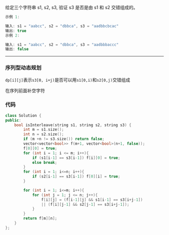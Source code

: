 给定三个字符串 s1, s2, s3, 验证 s3 是否是由 s1 和 s2 交错组成的。

```cpp
示例 1:

输入: s1 = "aabcc", s2 = "dbbca", s3 = "aadbbcbcac"
输出: true
示例 2:

输入: s1 = "aabcc", s2 = "dbbca", s3 = "aadbbbaccc"
输出: false
```

---

### 序列型动态规划

`dp[i][j]`表示`s3[0, i+j)`是否可以用`s1[0,i)`和`s2[0,j)`交错组成

在序列前面补空字符

### 代码

```cpp
class Solution {
public:
    bool isInterleave(string s1, string s2, string s3) {
        int m = s1.size();
        int n = s2.size();
        if (m +n != s3.size()) return false;
        vector<vector<bool>> f(m+1, vector<bool>(n+1, false));
        f[0][0] = true;
        for (int i = 1; i <= m; i++){
            if (s1[i-1] == s3[i-1]) f[i][0] = true;
            else break;
        }
        for (int i = 1; i<=n; i++){
            if (s2[i-1] == s3[i-1]) f[0][i] = true;
        }

        for (int i = 1; i<=m; i++){
            for (int j = 1; j <= n; j++){
                f[i][j] = (f[i-1][j] && s1[i-1] == s3[i+j-1])
                || (f[i][j-1] && s2[j-1] == s3[i+j-1]);
            }
        }
        return f[m][n];
    }
};
```
